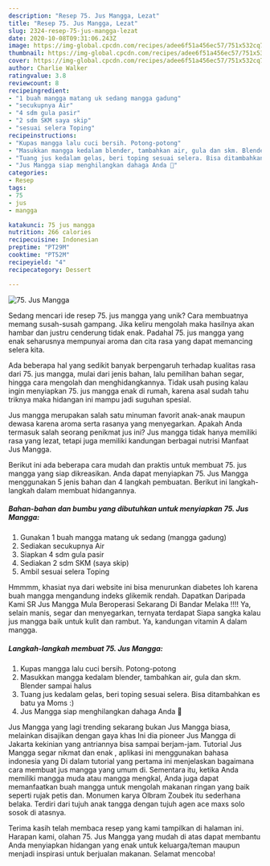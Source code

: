 ```yaml
---
description: "Resep 75. Jus Mangga, Lezat"
title: "Resep 75. Jus Mangga, Lezat"
slug: 2324-resep-75-jus-mangga-lezat
date: 2020-10-08T09:31:06.243Z
image: https://img-global.cpcdn.com/recipes/adee6f51a456ec57/751x532cq70/75-jus-mangga-foto-resep-utama.jpg
thumbnail: https://img-global.cpcdn.com/recipes/adee6f51a456ec57/751x532cq70/75-jus-mangga-foto-resep-utama.jpg
cover: https://img-global.cpcdn.com/recipes/adee6f51a456ec57/751x532cq70/75-jus-mangga-foto-resep-utama.jpg
author: Charlie Walker
ratingvalue: 3.8
reviewcount: 8
recipeingredient:
- "1 buah mangga matang uk sedang mangga gadung"
- "secukupnya Air"
- "4 sdm gula pasir"
- "2 sdm SKM saya skip"
- "sesuai selera Toping"
recipeinstructions:
- "Kupas mangga lalu cuci bersih. Potong-potong"
- "Masukkan mangga kedalam blender, tambahkan air, gula dan skm. Blender sampai halus"
- "Tuang jus kedalam gelas, beri toping sesuai selera. Bisa ditambahkan es batu ya Moms :)"
- "Jus Mangga siap menghilangkan dahaga Anda 🥰"
categories:
- Resep
tags:
- 75
- jus
- mangga

katakunci: 75 jus mangga 
nutrition: 266 calories
recipecuisine: Indonesian
preptime: "PT29M"
cooktime: "PT52M"
recipeyield: "4"
recipecategory: Dessert

---
```



![75. Jus Mangga](https://img-global.cpcdn.com/recipes/adee6f51a456ec57/751x532cq70/75-jus-mangga-foto-resep-utama.jpg)

Sedang mencari ide resep 75. jus mangga yang unik? Cara membuatnya memang susah-susah gampang. Jika keliru mengolah maka hasilnya akan hambar dan justru cenderung tidak enak. Padahal 75. jus mangga yang enak seharusnya mempunyai aroma dan cita rasa yang dapat memancing selera kita.

Ada beberapa hal yang sedikit banyak berpengaruh terhadap kualitas rasa dari 75. jus mangga, mulai dari jenis bahan, lalu pemilihan bahan segar, hingga cara mengolah dan menghidangkannya. Tidak usah pusing kalau ingin menyiapkan 75. jus mangga enak di rumah, karena asal sudah tahu triknya maka hidangan ini mampu jadi suguhan spesial.

Jus mangga merupakan salah satu minuman favorit anak-anak maupun dewasa karena aroma serta rasanya yang menyegarkan. Apakah Anda termasuk salah seorang penikmat jus ini? Jus mangga tidak hanya memiliki rasa yang lezat, tetapi juga memiliki kandungan berbagai nutrisi Manfaat Jus Mangga.


Berikut ini ada beberapa cara mudah dan praktis untuk membuat 75. jus mangga yang siap dikreasikan. Anda dapat menyiapkan 75. Jus Mangga menggunakan 5 jenis bahan dan 4 langkah pembuatan. Berikut ini langkah-langkah dalam membuat hidangannya.

<!--inarticleads1-->

##### Bahan-bahan dan bumbu yang dibutuhkan untuk menyiapkan 75. Jus Mangga:

1. Gunakan 1 buah mangga matang uk sedang (mangga gadung)
1. Sediakan secukupnya Air
1. Siapkan 4 sdm gula pasir
1. Sediakan 2 sdm SKM (saya skip)
1. Ambil sesuai selera Toping


Hmmmm, khasiat nya dari website ini bisa menurunkan diabetes loh karena buah mangga mengandung indeks glikemik rendah. Dapatkan Daripada Kami SR Jus Mangga Mula Beroperasi Sekarang Di Bandar Melaka !!!! Ya, selain manis, segar dan menyegarkan, ternyata terdapat Siapa sangka kalau jus mangga baik untuk kulit dan rambut. Ya, kandungan vitamin A dalam mangga. 

<!--inarticleads2-->

##### Langkah-langkah membuat 75. Jus Mangga:

1. Kupas mangga lalu cuci bersih. Potong-potong
1. Masukkan mangga kedalam blender, tambahkan air, gula dan skm. Blender sampai halus
1. Tuang jus kedalam gelas, beri toping sesuai selera. Bisa ditambahkan es batu ya Moms :)
1. Jus Mangga siap menghilangkan dahaga Anda 🥰


Jus Mangga yang lagi trending sekarang bukan Jus Mangga biasa, melainkan disajikan dengan gaya khas Ini dia pioneer Jus Mangga di Jakarta kekinian yang antriannya bisa sampai berjam-jam. Tutorial Jus Mangga segar nikmat dan enak , aplikasi ini menggunakan bahasa indonesia yang Di dalam tutorial yang pertama ini menjelaskan bagaimana cara membuat jus mangga yang umum di. Sementara itu, ketika Anda memiliki mangga muda atau mangga mengkal, Anda juga dapat memanfaatkan buah mangga untuk mengolah makanan ringan yang baik seperti rujak petis dan. Monumen karya Olbram Zoubek itu sederhana belaka. Terdiri dari tujuh anak tangga dengan tujuh agen ace maxs solo sosok di atasnya. 

Terima kasih telah membaca resep yang kami tampilkan di halaman ini. Harapan kami, olahan 75. Jus Mangga yang mudah di atas dapat membantu Anda menyiapkan hidangan yang enak untuk keluarga/teman maupun menjadi inspirasi untuk berjualan makanan. Selamat mencoba!
